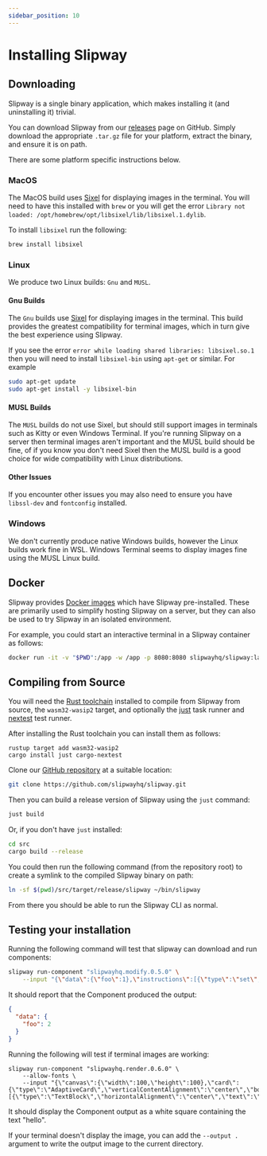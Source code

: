 ```yaml
---
sidebar_position: 10
---
```


# Installing Slipway

## Downloading

Slipway is a single binary application, which makes installing it (and uninstalling it) trivial.

You can download Slipway from our [releases](https://github.com/slipwayhq/slipway/releases) page on GitHub.
Simply download the appropriate `.tar.gz` file for your platform, extract the binary, and ensure it is on path.

There are some platform specific instructions below.

### MacOS

The MacOS build uses [Sixel](https://en.wikipedia.org/wiki/Sixel) for displaying images in the terminal.
You will need to have this installed with `brew` or you will get 
the error `Library not loaded: /opt/homebrew/opt/libsixel/lib/libsixel.1.dylib`.

To install `libsixel` run the following:
```sh
brew install libsixel
```

### Linux

We produce two Linux builds: `Gnu` and `MUSL`.

#### Gnu Builds
The `Gnu` builds use [Sixel](https://en.wikipedia.org/wiki/Sixel) for displaying images in the terminal.
This build provides the greatest compatibility for terminal images, which in turn give the best experience using Slipway.

If you see the error `error while loading shared libraries: libsixel.so.1` then you will need to install 
`libsixel-bin` using `apt-get` or similar. For example
```sh
sudo apt-get update
sudo apt-get install -y libsixel-bin
```

#### MUSL Builds
The `MUSL` builds do not use Sixel, but should still support images in terminals such as Kitty or even Windows Terminal.
If you're running Slipway on a server then terminal images aren't important and the MUSL build should be fine, of if
you know you don't need Sixel then the MUSL build is a good choice for wide compatibility with Linux distributions.

#### Other Issues
If you encounter other issues you may also need to ensure you have `libssl-dev` and `fontconfig` installed.

### Windows

We don't currently produce native Windows builds, however the Linux builds work fine in WSL.
Windows Terminal seems to display images fine using the MUSL Linux build.

## Docker

Slipway provides [Docker images](https://hub.docker.com/r/slipwayhq/slipway/tags) which have Slipway pre-installed.
These are primarily used to simplify hosting Slipway on a server, but they can also be used to try Slipway in
an isolated environment.

For example, you could start an interactive terminal in a Slipway container as follows:
```sh
docker run -it -v "$PWD":/app -w /app -p 8080:8080 slipwayhq/slipway:latest
```

## Compiling from Source

You will need the [Rust toolchain](https://www.rust-lang.org/tools/install) installed to compile from Slipway from source, 
the `wasm32-wasip2` target, and optionally the [just](https://github.com/casey/just)
task runner and [nextest](https://github.com/nextest-rs/nextest) test runner.

After installing the Rust toolchain you can install them as follows:
```
rustup target add wasm32-wasip2
cargo install just cargo-nextest
```

Clone our [GitHub repository](https://github.com/slipwayhq/slipway) at a suitable location:
```sh
git clone https://github.com/slipwayhq/slipway.git
```

Then you can build a release version of Slipway using the `just` command:
```sh
just build
```

Or, if you don't have `just` installed:
```sh
cd src
cargo build --release
```

You could then run the following command (from the repository root) to create a symlink to the compiled Slipway binary on path:
```sh
ln -sf $(pwd)/src/target/release/slipway ~/bin/slipway
```

From there you should be able to run the Slipway CLI as normal.

## Testing your installation

Running the following command will test that slipway can download and run components:
```sh
slipway run-component "slipwayhq.modify.0.5.0" \
    --input "{\"data\":{\"foo\":1},\"instructions\":[{\"type\":\"set\",\"path\":\"foo\",\"value\":2}]}"
```

It should report that the Component produced the output:
```json
{
  "data": {
    "foo": 2
  }
}
```

Running the following will test if terminal images are working:
```
slipway run-component "slipwayhq.render.0.6.0" \
    --allow-fonts \
    --input "{\"canvas\":{\"width\":100,\"height\":100},\"card\":{\"type\":\"AdaptiveCard\",\"verticalContentAlignment\":\"center\",\"body\":[{\"type\":\"TextBlock\",\"horizontalAlignment\":\"center\",\"text\":\"hello\"}]}}"
```

It should display the Component output as a white square containing the text "hello".

If your terminal doesn't display the image, you can add the `--output .` argument to write
the output image to the current directory.
